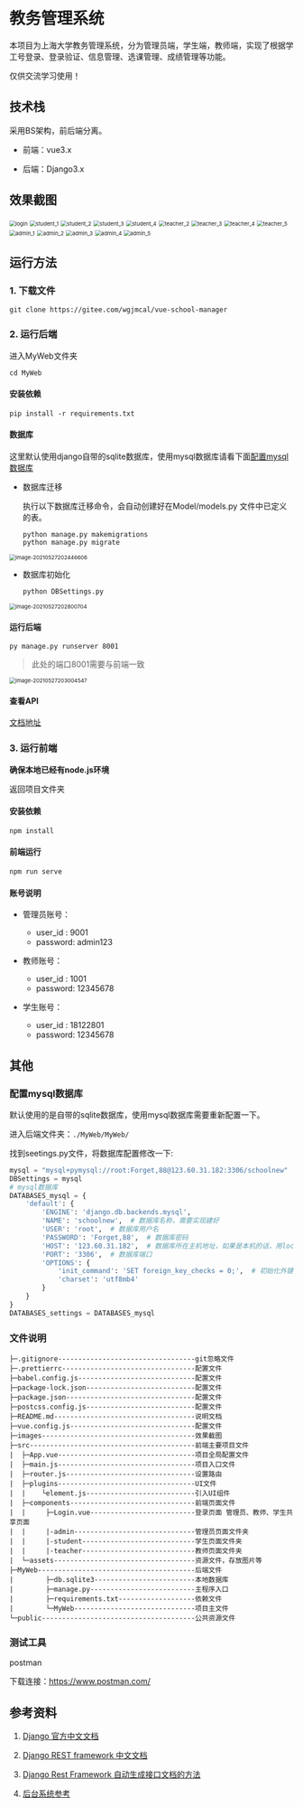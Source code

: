 # 教务管理系统

本项目为上海大学教务管理系统，分为管理员端，学生端，教师端，实现了根据学工号登录、登录验证、信息管理、选课管理、成绩管理等功能。

仅供交流学习使用！

## 技术栈

采用BS架构，前后端分离。

- 前端：vue3.x

- 后端：Django3.x

## 效果截图

<img src="./images/login.jpg" alt="login" style="zoom:67%;" />

<img src="./images/student_1.jpg" alt="student_1" style="zoom:67%;" />

<img src="./images/student_2.jpg" alt="student_2" style="zoom:67%;" />

<img src="./images/student_3.jpg" alt="student_3" style="zoom:67%;" />

<img src="./images/student_4.jpg" alt="student_4" style="zoom:67%;" />

<img src="./images/teacher_2.jpg" alt="teacher_2" style="zoom:67%;" />

<img src="./images/teacher_3.jpg" alt="teacher_3" style="zoom:67%;" />

<img src="./images/teacher_4.jpg" alt="teacher_4" style="zoom:67%;" />

<img src="./images/teacher_5.jpg" alt="teacher_5" style="zoom:67%;" />

<img src="./images/admin_1.jpg" alt="admin_1" style="zoom:67%;" />

<img src="./images/admin_2.jpg" alt="admin_2" style="zoom:67%;" />

<img src="./images/admin_3.jpg" alt="admin_3" style="zoom:67%;" />

<img src="./images/admin_4.jpg" alt="admin_4" style="zoom:67%;" />

<img src="./images/admin_5.jpg" alt="admin_5" style="zoom:67%;" />

## 运行方法

### 1. 下载文件
```
git clone https://gitee.com/wgjmcal/vue-school-manager
```
### 2. 运行后端

进入MyWeb文件夹

```
cd MyWeb
```
#### 安装依赖

```
pip install -r requirements.txt
```
#### 数据库

这里默认使用django自带的sqlite数据库，使用mysql数据库请看下面[配置mysql数据库](#anchor)

- 数据库迁移

  执行以下数据库迁移命令，会自动创建好在Model/models.py 文件中已定义的表。

  ```shell
  python manage.py makemigrations
  python manage.py migrate
  ```

<img src="./images/image-20210527202446606.png" alt="image-20210527202446606" style="zoom:67%;" />

- 数据库初始化

  ```shell
  python DBSettings.py
  ```

<img src="./images/image-20210527202800704.png" alt="image-20210527202800704" style="zoom:67%;" />

#### 运行后端

```
py manage.py runserver 8001
```
> 此处的端口8001需要与前端一致

<img src="./images/image-20210527203004547.png" alt="image-20210527203004547" style="zoom:67%;" />

#### 查看API

[文档地址](https://documenter.getpostman.com/view/14310338/TzXwGeZ5)


### 3. 运行前端

**确保本地已经有node.js环境**

返回项目文件夹

#### 安装依赖
```
npm install
```

#### 前端运行
```
npm run serve
```

#### 账号说明

- 管理员账号：
    - user_id : 9001
    - password: admin123

- 教师账号：
    - user_id : 1001
    - password: 12345678

- 学生账号：
    - user_id : 18122801
    - password: 12345678

## 其他

### 配置mysql数据库

<span id = "anchor"></span>

默认使用的是自带的sqlite数据库，使用mysql数据库需要重新配置一下。

进入后端文件夹：`./MyWeb/MyWeb/`

找到seetings.py文件，将数据库配置修改一下:

```python
mysql = "mysql+pymysql://root:Forget,88@123.60.31.182:3306/schoolnew"
DBSettings = mysql
# mysql数据库
DATABASES_mysql = {
    'default': {
        'ENGINE': 'django.db.backends.mysql',
        'NAME': 'schoolnew',  # 数据库名称，需要实现建好
        'USER': 'root',  # 数据库用户名
        'PASSWORD': 'Forget,88',  # 数据库密码
        'HOST': '123.60.31.182',  # 数据库所在主机地址，如果是本机的话，用localhost
        'PORT': '3306',  # 数据库端口
        'OPTIONS': {
            'init_command': 'SET foreign_key_checks = 0;',  # 初始化外键检查为0
            'charset': 'utf8mb4'
        }
    }
}
DATABASES_settings = DATABASES_mysql
```

### 文件说明

```
├─.gitignore----------------------------------git忽略文件
├─.prettierrc---------------------------------配置文件
├─babel.config.js-----------------------------配置文件
├─package-lock.json---------------------------配置文件
├─package.json--------------------------------配置文件
├─postcss.config.js---------------------------配置文件
├─README.md-----------------------------------说明文档
├─vue.config.js-------------------------------配置文件
├─images--------------------------------------效果截图
├─src-----------------------------------------前端主要项目文件
|  ├─App.vue----------------------------------项目全局配置文件
|  ├─main.js----------------------------------项目入口文件
|  ├─router.js--------------------------------设置路由
|  ├─plugins----------------------------------UI文件
|  |    └element.js---------------------------引入UI组件
|  ├─components-------------------------------前端页面文件
|  |     ├─Login.vue--------------------------登录页面 管理员、教师、学生共享页面
|  |     |-admin------------------------------管理员页面文件夹
|  |     |-student----------------------------学生页面文件夹
|  |     |-teacher----------------------------教师页面文件夹
|  └─assets-----------------------------------资源文件，存放图片等
├─MyWeb---------------------------------------后端文件
|        ├─db.sqlite3-------------------------本地数据库
|        ├─manage.py--------------------------主程序入口
|        ├─requirements.txt-------------------依赖文件
|        └─MyWeb------------------------------项目主文件
└─public--------------------------------------公共资源文件
````
### 测试工具

postman

下载连接：https://www.postman.com/

## 参考资料

1. [Django 官方中文文档](https://docs.djangoproject.com/zh-hans/3.2/)

2. [Django REST framework 中文文档](https://q1mi.github.io/Django-REST-framework-documentation/)

3. [Django Rest Framework 自动生成接口文档的方法](https://cloud.tencent.com/developer/article/1632466)

4. [后台系统参考](http://gl.timemeetyou.com/#/login)



